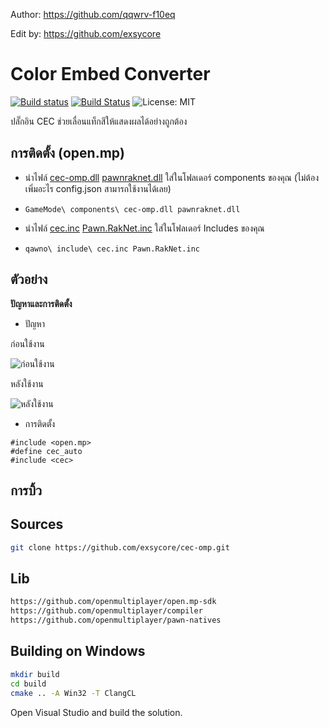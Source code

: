Author: https://github.com/qqwrv-f10eq

Edit by: https://github.com/exsycore

# Color Embed Converter

[![Build status](https://ci.appveyor.com/api/projects/status/2qswo7s6hk8jiovf?svg=true)](https://ci.appveyor.com/project/Brian-Less/cec/branch/master) [![Build Status](https://app.travis-ci.com/Brian-Less/cec.svg?branch=master)](https://app.travis-ci.com/Brian-Less/cec) ![License: MIT](https://img.shields.io/badge/License-MIT-red.svg)

ปลั๊กอิน CEC ช่วยเลื่อนแท็กสีให้แสดงผลได้อย่างถูกต้อง

## การติดตั้ง (open.mp)
* นำไฟล์ [cec-omp.dll](cec-omp.dll) [pawnraknet.dll](https://github.com/katursis/Pawn.RakNet/releases/tag/1.6.0-omp) ใส่ในโฟลเดอร์ components ของคุณ (ไม่ต้องเพิ่มอะไร config.json สามารถใช้งานได้เลย)
* `
  GameMode\
    components\
      cec-omp.dll
      pawnraknet.dll
`

* นำไฟล์ [cec.inc](cec.inc) [Pawn.RakNet.inc](https://github.com/katursis/Pawn.RakNet/releases/tag/1.6.0-omp) ใส่ในโฟลเดอร์ Includes ของคุณ
* `
  qawno\
    include\
      cec.inc
      Pawn.RakNet.inc
`

## ตัวอย่าง
**ปัญหาและการติดตั้ง**

* ปัญหา

ก่อนใช้งาน

![ก่อนใช้งาน](https://i.imgur.com/M14TACI.png)

หลังใช้งาน

![หลังใช้งาน](https://i.imgur.com/UiuOF5B.png)

* การติดตั้ง
```Pawn
#include <open.mp>
#define cec_auto
#include <cec>
```

## การบิ้ว

## Sources
```bash
git clone https://github.com/exsycore/cec-omp.git
```

## Lib
```bash
https://github.com/openmultiplayer/open.mp-sdk
https://github.com/openmultiplayer/compiler
https://github.com/openmultiplayer/pawn-natives
```

## Building on Windows
```bash
mkdir build
cd build
cmake .. -A Win32 -T ClangCL
```
Open Visual Studio and build the solution.
    
